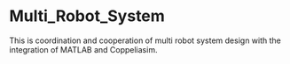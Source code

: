 # Multi_Robot_System
This is coordination and cooperation of multi robot system design with the integration of MATLAB and Coppeliasim. 
